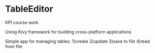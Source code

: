 # TableEditor

KPI course work

Using Kivy framework for building cross-platform applications

Simple app for managing tables:
  1)create
  2)update
  3)save to file
  4)read from file
